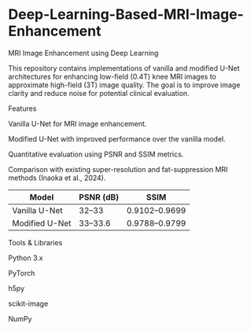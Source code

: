# Deep-Learning-Based-MRI-Image-Enhancement

MRI Image Enhancement using Deep Learning

This repository contains implementations of vanilla and modified U-Net architectures for enhancing low-field (0.4T) knee MRI images to approximate high-field (3T) image quality. The goal is to improve image clarity and reduce noise for potential clinical evaluation.

Features

Vanilla U-Net for MRI image enhancement.

Modified U-Net with improved performance over the vanilla model.

Quantitative evaluation using PSNR and SSIM metrics.

Comparison with existing super-resolution and fat-suppression MRI methods (Inaoka et al., 2024).

| Model          | PSNR (dB) | SSIM          |
| -------------- | --------- | -----------   |
| Vanilla U-Net  | 32–33     | 0.9102–0.9699 |
| Modified U-Net | 33–33.6   | 0.9788–0.9799 |


Tools & Libraries

Python 3.x

PyTorch

h5py

scikit-image

NumPy
